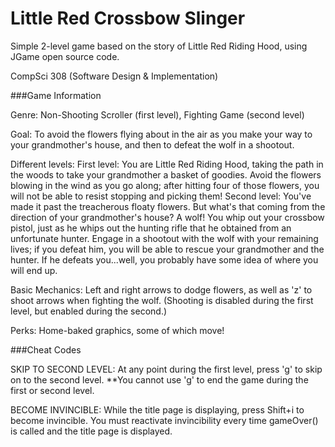Little Red Crossbow Slinger
=========

Simple 2-level game based on the story of Little Red Riding Hood, using JGame open source code.

CompSci 308 (Software Design & Implementation)

###Game Information

Genre: Non-Shooting Scroller (first level), Fighting Game (second level)

Goal: To avoid the flowers flying about in the air as you make your way to your grandmother's house, and then to defeat the wolf in a shootout.

Different levels: First level: You are Little Red Riding Hood, taking the path in the woods to take your grandmother a basket of goodies. Avoid the flowers blowing in the wind as you go along; after hitting four of those flowers, you will not be able to resist stopping and picking them!
Second level: You've made it past the treacherous floaty flowers. But what's that coming from the direction of your grandmother's house? A wolf! You whip out your crossbow pistol, just as he whips out the hunting rifle that he obtained from an unfortunate hunter. Engage in a shootout with the wolf with your remaining lives; if you defeat him, you will be able to rescue your grandmother and the hunter. If he defeats you...well, you probably have some idea of where you will end up.

Basic Mechanics: Left and right arrows to dodge flowers, as well as 'z' to shoot arrows when fighting the wolf. (Shooting is disabled during the first level, but enabled during the second.)

Perks: Home-baked graphics, some of which move!

###Cheat Codes

SKIP TO SECOND LEVEL:
	At any point during the first level, press 'g' to skip on to the second level.
	**You cannot use 'g' to end the game during the first or second level.
	
BECOME INVINCIBLE:
	While the title page is displaying, press Shift+i to become invincible.
	You must reactivate invincibility every time gameOver() is called
	and the title page is displayed.
	
